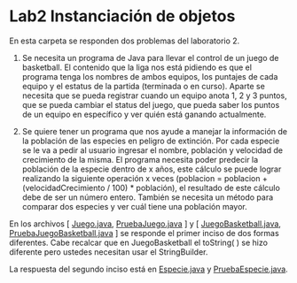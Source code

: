 # Lab2 Instanciación de objetos

En esta carpeta se responden dos problemas del laboratorio 2. 
1.  Se necesita un programa de Java para llevar el control de un juego de basketball. El contenido que la liga nos está pidiendo es que el programa tenga los nombres de ambos equipos, los puntajes de cada equipo y el estatus de la partida (terminada o en curso). Aparte se necesita que se pueda registrar cuando un equipo anota 1, 2 y 3 puntos, que se pueda cambiar el status del juego, que pueda saber los puntos de un equipo en específico y ver quién está ganando actualmente.

2. Se quiere tener un programa que nos ayude a manejar la información de la población de las especies en peligro de extinción. Por cada especie se le va a pedir al usuario ingresar el nombre, población y velocidad de crecimiento de la misma. El programa necesita poder predecir la población de la especie dentro de x años, este cálculo se puede lograr realizando la siguiente operación x veces (poblacion = poblacion + (velocidadCrecimiento / 100) * población), el resultado de este cálculo debe de ser un número entero. También se necesita un método para comparar dos especies y ver cuál tiene una población mayor.

En los archivos [ [Juego.java](https://github.com/marielsgtzz/LabAlgoritmosYProgramas/blob/main/LabJava/src/Lab2/Juego.java "Juego.java"), [PruebaJuego.java](https://github.com/marielsgtzz/LabAlgoritmosYProgramas/blob/main/LabJava/src/Lab2/PruebaJuego.java "PruebaJuego.java") ] y [ [JuegoBasketball.java](https://github.com/marielsgtzz/LabAlgoritmosYProgramas/blob/main/LabJava/src/Lab2/JuegoBasketball.java "JuegoBasketball.java"), [PruebaJuegoBasketball.java](https://github.com/marielsgtzz/LabAlgoritmosYProgramas/blob/main/LabJava/src/Lab2/PruebaJuegoBasketball.java "PruebaJuegoBasketball.java") ] se responde el primer inciso de dos formas diferentes. Cabe recalcar que en JuegoBasketball el toString( ) se hizo diferente pero ustedes necesitan usar el StringBuilder. 

La respuesta del segundo inciso está en [Especie.java](https://github.com/marielsgtzz/LabAlgoritmosYProgramas/blob/main/LabJava/src/Lab2/Especie.java "Especie.java") y [PruebaEspecie.java](https://github.com/marielsgtzz/LabAlgoritmosYProgramas/blob/main/LabJava/src/Lab2/PruebaEspecie.java "PruebaEspecie.java").
